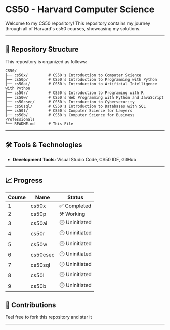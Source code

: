 # CS50 - Harvard Computer Science


Welcome to my CS50 repository! This repository contains my journey through all of Harvard's cs50 courses, showcasing my solutions.

---

## 📂 Repository Structure

This repository is organized as follows:

```
CS50/
├── cs50x/         # CS50's Introduction to Computer Science
├── cs50p/         # CS50's Introduction to Programming with Python
├── cs50ai/        # CS50's Introduction to Artificial Intelligence with Python
├── cs50r/         # CS50's Introduction to Programing with R
├── cs50w/         # CS50's Web Programming with Python and JavaScript
├── cs50csec/      # CS50's Introduction to Cybersecurity
├── cs50sql/       # CS50's Introduction to Databases with SQL
├── cs50l/         # CS50's Computer Science for Lawyers
├── cs50b/         # CS50's Computer Science for Business Professionals
└── README.md      # This File
```

---

## 🛠️ Tools & Technologies

- **Development Tools:** Visual Studio Code, CS50 IDE, GitHub

---

## 📈 Progress

| Course | Name                             | Status        |
|--------|----------------------------------|---------------|
| 1      | cs50x                           | ✅ Completed   |
| 2      | cs50p                           | ⚒️ Working     |
| 3      | cs50ai                          | 🕛 Uninitiated |
| 4      | cs50r                           | 🕛 Uninitiated |
| 5      | cs50w                           | 🕛 Uninitiated |
| 6      | cs50csec                        | 🕛 Uninitiated |
| 7      | cs50sql                         | 🕛 Uninitiated |
| 8      | cs50l                           | 🕛 Uninitiated |
| 9      | cs50b                           | 🕛 Uninitiated |



## 🤝 Contributions

Feel free to fork this repository and star it

---

